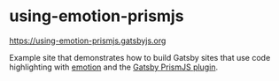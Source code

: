 # using-emotion-prismjs

https://using-emotion-prismjs.gatsbyjs.org

Example site that demonstrates how to build Gatsby sites that use code highlighting with [emotion](https://emotion.sh/) and the [Gatsby PrismJS plugin](https://github.com/gatsbyjs/gatsby/tree/master/packages/gatsby-remark-prismjs).
